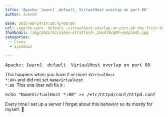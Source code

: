 ```yaml
---
title: 'Apache: [warn] _default_ VirtualHost overlap on port 80'
author: svennd

date: 2015-08-24T14:38:43+00:00
url: /apache-warn-_default_-virtualhost-overlap-on-port-80-the-first-has-precedence/
thumbnail: /img/2021/03/simon-stratford-_ILkd7aVqAM-unsplash.jpg
categories:
  - Linux
  - SysAdmin

---
```

<pre>Apache: [warn] _default_ VirtualHost overlap on port 80</pre>

This happens when you have 2 or more <code class="EnlighterJSRAW" data-enlighter-language="null">&lt;VirtualHost *:80&gt;</code> and did not set <code class="EnlighterJSRAW" data-enlighter-language="null">NameVirtualHost *:80</code>  This one liner will fix it :

<pre>echo "NameVirtualHost *:80" &gt;&gt; /etc/httpd/conf/httpd.conf</pre>

Every time I set up a server I forget about this behavior so its mostly for myself. 🙂